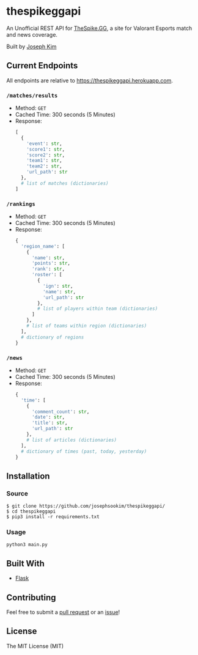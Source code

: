# thespikeggapi

An Unofficial REST API for [TheSpike.GG](https://www.thespike.gg/), a site for Valorant Esports match and news coverage.

Built by [Joseph Kim](https://github.com/josephsookim/)

## Current Endpoints

All endpoints are relative to https://thespikeggapi.herokuapp.com.

### `/matches/results`

- Method: `GET`
- Cached Time: 300 seconds (5 Minutes)
- Response:
  ```python
  [
    {
      'event': str,
      'score1': str,
      'score2': str,
      'team1': str,
      'team2': str,
      'url_path': str
    },
    # list of matches (dictionaries)
  ]
  ```
  
### `/rankings`

- Method: `GET`
- Cached Time: 300 seconds (5 Minutes)
- Response:
  ```python
  {
    'region_name': [
      {
        'name': str,
        'points': str,
        'rank': str,
        'roster': [
          {
            'ign': str,
            'name': str,
            'url_path': str
          },
          # list of players within team (dictionaries)
        ]
      },
      # list of teams within region (dictionaries)
    ],
    # dictionary of regions
  }
  ```
  
### `/news`

- Method: `GET`
- Cached Time: 300 seconds (5 Minutes)
- Response:
  ```python
  {
    'time': [
      {
        'comment_count': str,
        'date': str,
        'title': str,
        'url_path': str
      },
      # list of articles (dictionaries)
    ],
    # dictionary of times (past, today, yesterday)
  }
  ```
  
## Installation
### Source
```
$ git clone https://github.com/josephsookim/thespikeggapi/
$ cd thespikeggapi
$ pip3 install -r requirements.txt
```

### Usage
```
python3 main.py
```

## Built With

- [Flask](https://flask.palletsprojects.com/en/1.1.x/)

## Contributing

Feel free to submit a [pull request](https://github.com/josephsookim/thespikeggapi/pull/new/master) or an [issue](https://github.com/josephsookim/thespikeggapi/issues/new)!

## License
The MIT License (MIT)
